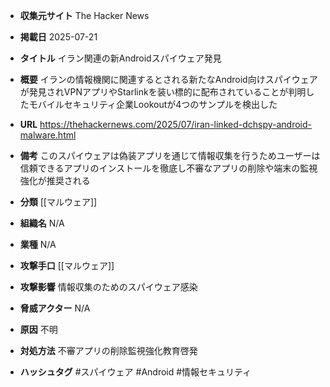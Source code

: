 - **収集元サイト**
The Hacker News

- **掲載日**
2025-07-21

- **タイトル**
イラン関連の新Androidスパイウェア発見

- **概要**
イランの情報機関に関連するとされる新たなAndroid向けスパイウェアが発見されVPNアプリやStarlinkを装い標的に配布されていることが判明したモバイルセキュリティ企業Lookoutが4つのサンプルを検出した

- **URL**
https://thehackernews.com/2025/07/iran-linked-dchspy-android-malware.html

- **備考**
このスパイウェアは偽装アプリを通じて情報収集を行うためユーザーは信頼できるアプリのインストールを徹底し不審なアプリの削除や端末の監視強化が推奨される

- **分類**
[[マルウェア]]

- **組織名**
N/A

- **業種**
N/A

- **攻撃手口**
[[マルウェア]]

- **攻撃影響**
情報収集のためのスパイウェア感染

- **脅威アクター**
N/A

- **原因**
不明

- **対処方法**
不審アプリの削除監視強化教育啓発

- **ハッシュタグ**
#スパイウェア #Android #情報セキュリティ
